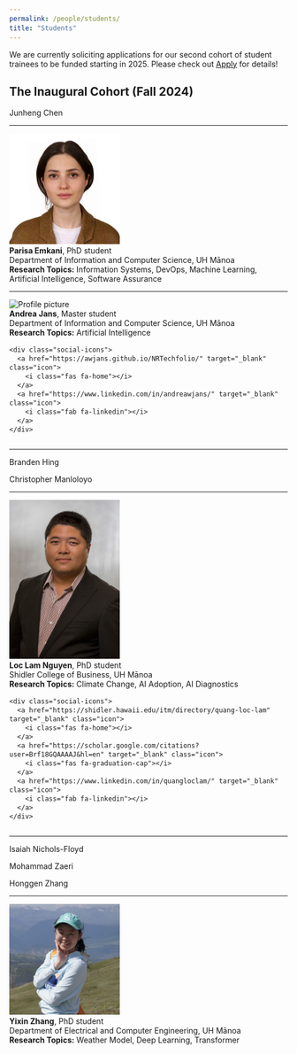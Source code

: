 ```yaml
---
permalink: /people/students/
title: "Students"
---
```


We are currently soliciting applications for our second cohort of student trainees to be funded starting in 2025.  Please check out [Apply](../apply/overview.md) for details!

## The Inaugural Cohort (Fall 2024)

Junheng Chen

---

<div class="two-column">

  <div class="column image-column">
    <img src="/assets/images/profile-photos/Parisa.jpg" alt="Profile picture" style="max-width: 100%; width: 200px; height: auto;">
  </div>

  <div class="column text-column">
    <strong>Parisa Emkani</strong>, PhD student<br>
    Department of Information and Computer Science, UH Mānoa<br>
    <strong>Research Topics:</strong> Information Systems, DevOps, Machine Learning, Artificial Intelligence, Software Assurance<br>
  </div>

</div>

---

<div class="two-column">

  <div class="column image-column">
    <img src="/assets/images/profile-photos/Andrea_Jans.png" alt="Profile picture" style="max-width: 100%; width: 200px; height: auto;">
  </div>

  <div class="column text-column">
    <strong>Andrea Jans</strong>, Master student<br>
    Department of Information and Computer Science, UH Mānoa<br>
    <strong>Research Topics:</strong> Artificial Intelligence<br>

    <div class="social-icons">
      <a href="https://awjans.github.io/NRTechfolio/" target="_blank" class="icon">
        <i class="fas fa-home"></i>
      </a>
      <a href="https://www.linkedin.com/in/andreawjans/" target="_blank" class="icon">
        <i class="fab fa-linkedin"></i>
      </a>
    </div>

  </div>

</div>

---

Branden Hing

Christopher Manloloyo

---

<div class="two-column">

  <div class="column image-column">
    <img src="/assets/images/profile-photos/Loc.jpg" alt="Profile picture" style="max-width: 100%; width: 200px; height: auto;">
  </div>

  <div class="column text-column">
    <strong>Loc Lam Nguyen</strong>, PhD student<br>
    Shidler College of Business, UH Mānoa<br>
    <strong>Research Topics:</strong> Climate Change, AI Adoption, AI Diagnostics<br>

    <div class="social-icons">
      <a href="https://shidler.hawaii.edu/itm/directory/quang-loc-lam" target="_blank" class="icon">
        <i class="fas fa-home"></i>
      </a>
      <a href="https://scholar.google.com/citations?user=Brf18GQAAAAJ&hl=en" target="_blank" class="icon">
        <i class="fas fa-graduation-cap"></i>
      </a>
      <a href="https://www.linkedin.com/in/quangloclam/" target="_blank" class="icon">
        <i class="fab fa-linkedin"></i>
      </a>
    </div>

  </div>

</div>

---

Isaiah Nichols-Floyd

Mohammad Zaeri

Honggen Zhang

---

<div class="two-column">

  <div class="column image-column">
    <img src="/assets/images/profile-photos/Yixin_Zhang.jpg" alt="Profile picture" style="max-width: 100%; width: 200px; height: auto;">
  </div>

  <div class="column text-column">
    <strong>Yixin Zhang</strong>, PhD student<br>
    Department of Electrical and Computer Engineering, UH Mānoa<br>
    <strong>Research Topics:</strong> Weather Model, Deep Learning, Transformer<br>
  </div>

</div>
